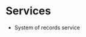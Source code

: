 # Services

* System of records service

[TODO]: # (OSGi, microservices-like. pedantry/mastery principles.)